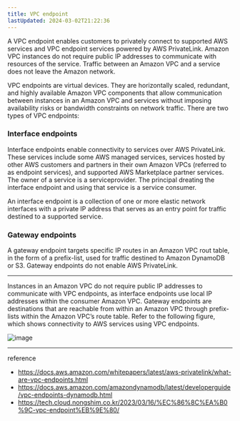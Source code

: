 ```yaml
---
title: VPC endpoint
lastUpdated: 2024-03-02T21:22:36
---
```


A VPC endpoint enables customers to privately connect to supported AWS services and VPC endpoint services powered by AWS PrivateLink. Amazon VPC instances do not require public IP addresses to communicate with resources of the service. Traffic between an Amazon VPC and a service does not leave the Amazon network.

VPC endpoints are virtual devices. They are horizontally scaled, redundant, and highly available Amazon VPC components that allow communication between instances in an Amazon VPC and services without imposing availability risks or bandwidth constraints on network traffic. There are two types of VPC endpoints:

### Interface endpoints

Interface endpoints enable connectivity to services over AWS PrivateLink. These services include some AWS managed services, services hosted by other AWS customers and partners in their own Amazon VPCs (referred to as endpoint services), and supported AWS Marketplace partner services. The owner of a service is a serviceprovider. The principal dreating the interface endpoint and using that service is a service consumer.

An interface endpoint is a collection of one or more elastic network interfaces with a private IP address that serves as an entry point for traffic destined to a supported service.

### Gateway endpoints

A gateway endpoint targets specific IP routes in an Amazon VPC rout table, in the form of a prefix-list, used for traffic destined to Amazon DynamoDB or S3. Gateway endpoints do not enable AWS PrivateLink.

---

Instances in an Amazon VPC do not require public IP addresses to communicate with VPC endpoints, as interface endpoints use local IP addresses within the consumer Amazon VPC. Gateway endpoints are destinations that are reachable from within an Amazon VPC through prefix-lists within the Amazon VPC’s route table. Refer to the following figure, which shows connectivity to AWS services using VPC endpoints.

![image](https://github.com/rlaisqls/rlaisqls/assets/81006587/a46fa3fe-0747-44bb-b304-67179f3449af)


---
reference
- https://docs.aws.amazon.com/whitepapers/latest/aws-privatelink/what-are-vpc-endpoints.html
- https://docs.aws.amazon.com/amazondynamodb/latest/developerguide/vpc-endpoints-dynamodb.html
- https://tech.cloud.nongshim.co.kr/2023/03/16/%EC%86%8C%EA%B0%9C-vpc-endpoint%EB%9E%80/